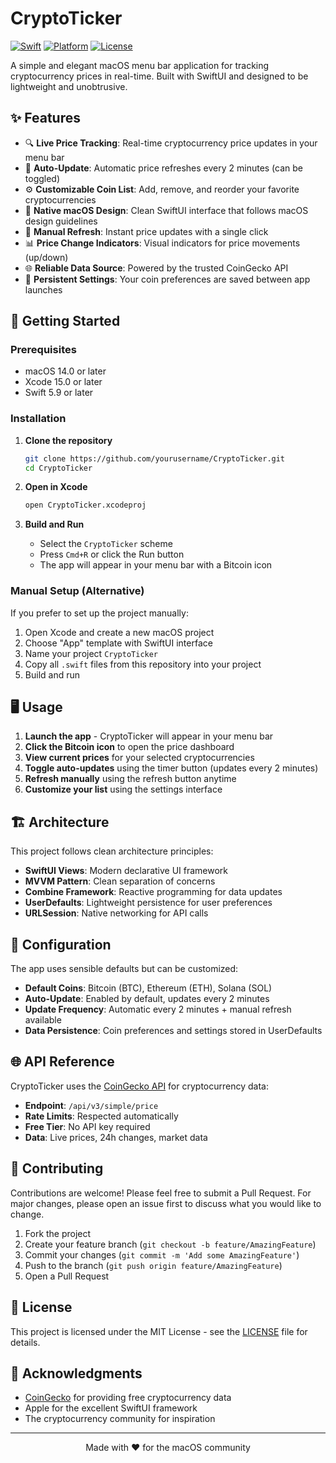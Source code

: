 
# CryptoTicker

[![Swift](https://img.shields.io/badge/Swift-5.0+-orange.svg)](https://swift.org)
[![Platform](https://img.shields.io/badge/Platform-macOS%2014.0+-blue.svg)](https://developer.apple.com/macos/)
[![License](https://img.shields.io/badge/License-MIT-green.svg)](LICENSE)

A simple and elegant macOS menu bar application for tracking cryptocurrency prices in real-time. Built with SwiftUI and designed to be lightweight and unobtrusive.

## ✨ Features

- 🔍 **Live Price Tracking**: Real-time cryptocurrency price updates in your menu bar
- 🔄 **Auto-Update**: Automatic price refreshes every 2 minutes (can be toggled)
- ⚙️ **Customizable Coin List**: Add, remove, and reorder your favorite cryptocurrencies
- 🎨 **Native macOS Design**: Clean SwiftUI interface that follows macOS design guidelines
- 🔘 **Manual Refresh**: Instant price updates with a single click
- 📊 **Price Change Indicators**: Visual indicators for price movements (up/down)
- 🌐 **Reliable Data Source**: Powered by the trusted CoinGecko API
- 💾 **Persistent Settings**: Your coin preferences are saved between app launches

## 🚀 Getting Started

### Prerequisites

- macOS 14.0 or later
- Xcode 15.0 or later
- Swift 5.9 or later

### Installation

1. **Clone the repository**
   ```bash
   git clone https://github.com/yourusername/CryptoTicker.git
   cd CryptoTicker
   ```

2. **Open in Xcode**
   ```bash
   open CryptoTicker.xcodeproj
   ```

3. **Build and Run**
   - Select the `CryptoTicker` scheme
   - Press `Cmd+R` or click the Run button
   - The app will appear in your menu bar with a Bitcoin icon

### Manual Setup (Alternative)

If you prefer to set up the project manually:

1. Open Xcode and create a new macOS project
2. Choose "App" template with SwiftUI interface
3. Name your project `CryptoTicker`
4. Copy all `.swift` files from this repository into your project
5. Build and run

## 🖥️ Usage

1. **Launch the app** - CryptoTicker will appear in your menu bar
2. **Click the Bitcoin icon** to open the price dashboard
3. **View current prices** for your selected cryptocurrencies
4. **Toggle auto-updates** using the timer button (updates every 2 minutes)
5. **Refresh manually** using the refresh button anytime
6. **Customize your list** using the settings interface

## 🏗️ Architecture

This project follows clean architecture principles:

- **SwiftUI Views**: Modern declarative UI framework
- **MVVM Pattern**: Clean separation of concerns
- **Combine Framework**: Reactive programming for data updates
- **UserDefaults**: Lightweight persistence for user preferences
- **URLSession**: Native networking for API calls

## 🔧 Configuration

The app uses sensible defaults but can be customized:

- **Default Coins**: Bitcoin (BTC), Ethereum (ETH), Solana (SOL)
- **Auto-Update**: Enabled by default, updates every 2 minutes
- **Update Frequency**: Automatic every 2 minutes + manual refresh available
- **Data Persistence**: Coin preferences and settings stored in UserDefaults

## 🌐 API Reference

CryptoTicker uses the [CoinGecko API](https://www.coingecko.com/en/api/documentation) for cryptocurrency data:

- **Endpoint**: `/api/v3/simple/price`
- **Rate Limits**: Respected automatically
- **Free Tier**: No API key required
- **Data**: Live prices, 24h changes, market data

## 🤝 Contributing

Contributions are welcome! Please feel free to submit a Pull Request. For major changes, please open an issue first to discuss what you would like to change.

1. Fork the project
2. Create your feature branch (`git checkout -b feature/AmazingFeature`)
3. Commit your changes (`git commit -m 'Add some AmazingFeature'`)
4. Push to the branch (`git push origin feature/AmazingFeature`)
5. Open a Pull Request

## 📄 License

This project is licensed under the MIT License - see the [LICENSE](LICENSE) file for details.

## 🙏 Acknowledgments

- [CoinGecko](https://www.coingecko.com/) for providing free cryptocurrency data
- Apple for the excellent SwiftUI framework
- The cryptocurrency community for inspiration

---

<p align="center">Made with ❤️ for the macOS community</p>
